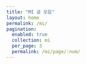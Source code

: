 ```yaml
---
title: "MI 글 모음"
layout: home
permalink: /mi/
pagination:
  enabled: true
  collection: mi
  per_page: 3
  permalink: /mi/page/:num/
---
```

